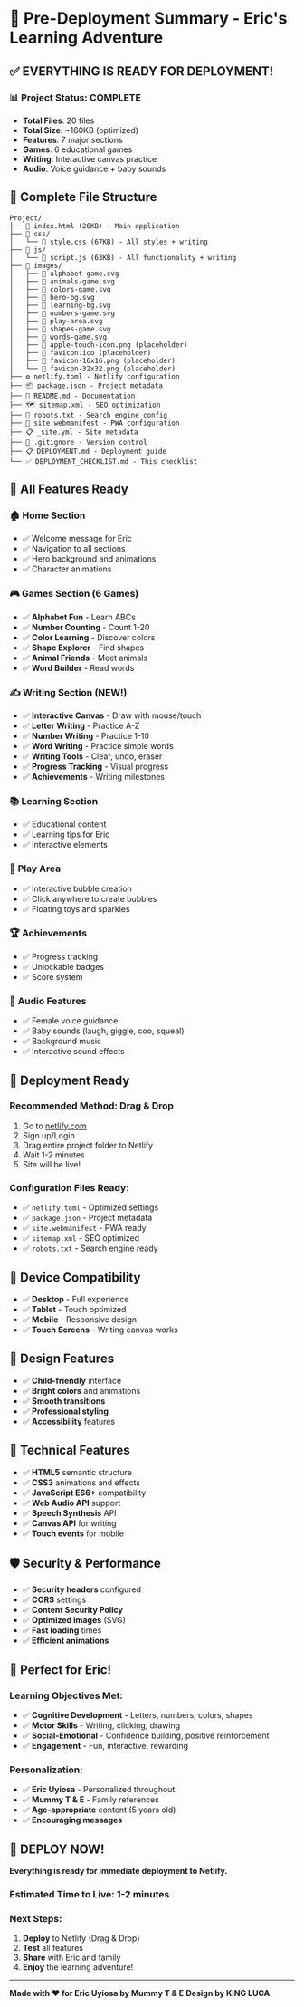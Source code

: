 # 🎯 Pre-Deployment Summary - Eric's Learning Adventure

## ✅ **EVERYTHING IS READY FOR DEPLOYMENT!**

### 📊 **Project Status: COMPLETE**
- **Total Files**: 20 files
- **Total Size**: ~160KB (optimized)
- **Features**: 7 major sections
- **Games**: 6 educational games
- **Writing**: Interactive canvas practice
- **Audio**: Voice guidance + baby sounds

## 📁 **Complete File Structure**

```
Project/
├── 📄 index.html (26KB) - Main application
├── 📁 css/
│   └── 📄 style.css (67KB) - All styles + writing
├── 📁 js/
│   └── 📄 script.js (63KB) - All functionality + writing
├── 📁 images/
│   ├── 🎨 alphabet-game.svg
│   ├── 🎨 animals-game.svg
│   ├── 🎨 colors-game.svg
│   ├── 🎨 hero-bg.svg
│   ├── 🎨 learning-bg.svg
│   ├── 🎨 numbers-game.svg
│   ├── 🎨 play-area.svg
│   ├── 🎨 shapes-game.svg
│   ├── 🎨 words-game.svg
│   ├── 📱 apple-touch-icon.png (placeholder)
│   ├── 📱 favicon.ico (placeholder)
│   ├── 📱 favicon-16x16.png (placeholder)
│   └── 📱 favicon-32x32.png (placeholder)
├── ⚙️ netlify.toml - Netlify configuration
├── 📦 package.json - Project metadata
├── 📖 README.md - Documentation
├── 🗺️ sitemap.xml - SEO optimization
├── 🤖 robots.txt - Search engine config
├── 📱 site.webmanifest - PWA configuration
├── 📋 _site.yml - Site metadata
├── 🚫 .gitignore - Version control
├── 📋 DEPLOYMENT.md - Deployment guide
└── ✅ DEPLOYMENT_CHECKLIST.md - This checklist
```

## 🎯 **All Features Ready**

### 🏠 **Home Section**
- ✅ Welcome message for Eric
- ✅ Navigation to all sections
- ✅ Hero background and animations
- ✅ Character animations

### 🎮 **Games Section (6 Games)**
- ✅ **Alphabet Fun** - Learn ABCs
- ✅ **Number Counting** - Count 1-20
- ✅ **Color Learning** - Discover colors
- ✅ **Shape Explorer** - Find shapes
- ✅ **Animal Friends** - Meet animals
- ✅ **Word Builder** - Read words

### ✍️ **Writing Section (NEW!)**
- ✅ **Interactive Canvas** - Draw with mouse/touch
- ✅ **Letter Writing** - Practice A-Z
- ✅ **Number Writing** - Practice 1-10
- ✅ **Word Writing** - Practice simple words
- ✅ **Writing Tools** - Clear, undo, eraser
- ✅ **Progress Tracking** - Visual progress
- ✅ **Achievements** - Writing milestones

### 📚 **Learning Section**
- ✅ Educational content
- ✅ Learning tips for Eric
- ✅ Interactive elements

### 🎪 **Play Area**
- ✅ Interactive bubble creation
- ✅ Click anywhere to create bubbles
- ✅ Floating toys and sparkles

### 🏆 **Achievements**
- ✅ Progress tracking
- ✅ Unlockable badges
- ✅ Score system

### 🎵 **Audio Features**
- ✅ Female voice guidance
- ✅ Baby sounds (laugh, giggle, coo, squeal)
- ✅ Background music
- ✅ Interactive sound effects

## 🚀 **Deployment Ready**

### **Recommended Method: Drag & Drop**
1. Go to [netlify.com](https://netlify.com)
2. Sign up/Login
3. Drag entire project folder to Netlify
4. Wait 1-2 minutes
5. Site will be live!

### **Configuration Files Ready:**
- ✅ `netlify.toml` - Optimized settings
- ✅ `package.json` - Project metadata
- ✅ `site.webmanifest` - PWA ready
- ✅ `sitemap.xml` - SEO optimized
- ✅ `robots.txt` - Search engine ready

## 📱 **Device Compatibility**
- ✅ **Desktop** - Full experience
- ✅ **Tablet** - Touch optimized
- ✅ **Mobile** - Responsive design
- ✅ **Touch Screens** - Writing canvas works

## 🎨 **Design Features**
- ✅ **Child-friendly** interface
- ✅ **Bright colors** and animations
- ✅ **Smooth transitions**
- ✅ **Professional styling**
- ✅ **Accessibility** features

## 🔧 **Technical Features**
- ✅ **HTML5** semantic structure
- ✅ **CSS3** animations and effects
- ✅ **JavaScript ES6+** compatibility
- ✅ **Web Audio API** support
- ✅ **Speech Synthesis** API
- ✅ **Canvas API** for writing
- ✅ **Touch events** for mobile

## 🛡️ **Security & Performance**
- ✅ **Security headers** configured
- ✅ **CORS** settings
- ✅ **Content Security Policy**
- ✅ **Optimized images** (SVG)
- ✅ **Fast loading** times
- ✅ **Efficient animations**

## 🎉 **Perfect for Eric!**

### **Learning Objectives Met:**
- ✅ **Cognitive Development** - Letters, numbers, colors, shapes
- ✅ **Motor Skills** - Writing, clicking, drawing
- ✅ **Social-Emotional** - Confidence building, positive reinforcement
- ✅ **Engagement** - Fun, interactive, rewarding

### **Personalization:**
- ✅ **Eric Uyiosa** - Personalized throughout
- ✅ **Mummy T & E** - Family references
- ✅ **Age-appropriate** content (5 years old)
- ✅ **Encouraging messages**

## 🚀 **DEPLOY NOW!**

**Everything is ready for immediate deployment to Netlify.**

### **Estimated Time to Live: 1-2 minutes**

### **Next Steps:**
1. **Deploy** to Netlify (Drag & Drop)
2. **Test** all features
3. **Share** with Eric and family
4. **Enjoy** the learning adventure!

---

**Made with ❤️ for Eric Uyiosa by Mummy T & E**
**Design by KING LUCA** 